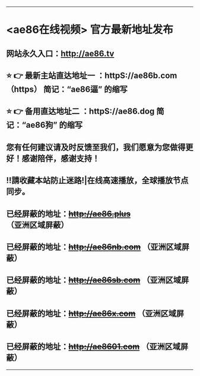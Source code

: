 -------------------------------------------------------------------------------------------------------
# <ae86在线视频> 官方最新地址发布 
## 网站永久入口：http://ae86.tv         
## ⭐️ 👉 最新主站直达地址一 ：httpS://ae86b.com  （https） 简记：“ae86逼” 的缩写
## ⭐️ 👉 备用直达地址二 ：httpS://ae86.dog   简记：“ae86狗” 的缩写

##   您有任何建议请及时反馈至我们，我们愿意为您做得更好！感谢陪伴，感谢支持！

## ‼️請收藏本站防止迷路!|在线高速播放，全球播放节点同步。


##  已经屏蔽的地址：~~http://ae86.plus~~ （亚洲区域屏蔽）
##  已经屏蔽的地址：~~http://ae86nb.com~~ （亚洲区域屏蔽）
##  已经屏蔽的地址：~~http://ae86sb.com~~ （亚洲区域屏蔽）
##  已经屏蔽的地址：~~http://ae86x.com~~ （亚洲区域屏蔽）
##  已经屏蔽的地址：~~http://ae8601.com~~ （亚洲区域屏蔽）
---------------------------------------------------------------------------------------------------------

